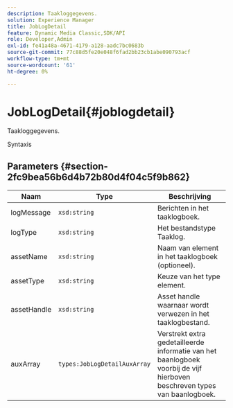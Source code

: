 ```yaml
---
description: Taakloggegevens.
solution: Experience Manager
title: JobLogDetail
feature: Dynamic Media Classic,SDK/API
role: Developer,Admin
exl-id: fe41a48a-4671-4179-a128-aadc7bc0683b
source-git-commit: 77c88d5fe20e048f6fad2bb23cb1abe090793acf
workflow-type: tm+mt
source-wordcount: '61'
ht-degree: 0%

---
```


# JobLogDetail{#joblogdetail}

Taakloggegevens.

Syntaxis

## Parameters {#section-2fc9bea56b6d4b72b80d4f04c5f9b862}

| Naam | Type | Beschrijving |
|---|---|---|
| logMessage | `xsd:string` | Berichten in het taaklogboek. |
| logType | `xsd:string` | Het bestandstype Taaklog. |
| assetName | `xsd:string` | Naam van element in het taaklogboek (optioneel). |
| assetType | `xsd:string` | Keuze van het type element. |
| assetHandle | `xsd:string` | Asset handle waarnaar wordt verwezen in het taaklogbestand. |
| auxArray | `types:JobLogDetailAuxArray` | Verstrekt extra gedetailleerde informatie van het baanlogboek voorbij de vijf hierboven beschreven types van baanlogboek. |

